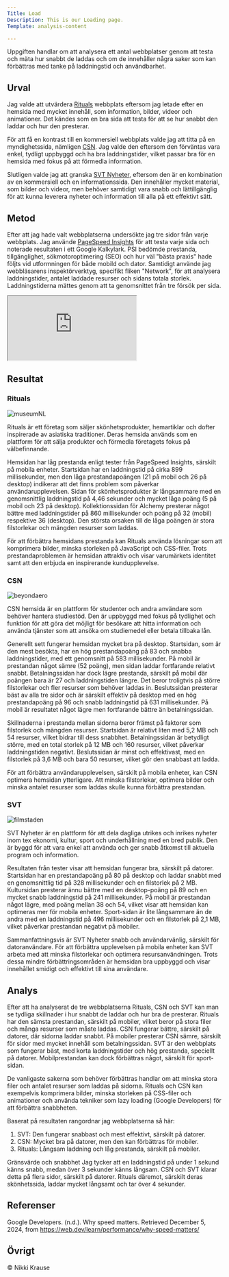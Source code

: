 ```yaml
---
Title: Load
Description: This is our Loading page.
Template: analysis-content

---
```


Uppgiften handlar om att analysera ett antal webbplatser genom att testa och mäta hur snabbt de laddas och om de innehåller några saker som kan förbättras med tanke på laddningstid och användbarhet.

Urval
-----------------------

Jag valde att utvärdera <a href="https://www.rituals.com/sv-se/home" target="_blank">Rituals</a> webbplats eftersom jag letade efter en hemsida med mycket innehåll, som information, bilder, videor och animationer. Det kändes som en bra sida att testa för att se hur snabbt den laddar och hur den presterar.

För att få en kontrast till en kommersiell webbplats valde jag att titta på en myndighetssida, nämligen <a href="https://www.csn.se/" target="_blank">CSN</a>. Jag valde den eftersom den förväntas vara enkel, tydligt uppbyggd och ha bra laddningstider, vilket passar bra för en hemsida med fokus på att förmedla information.

Slutligen valde jag att granska <a href="https://www.svt.se/" target="_blank">SVT Nyheter</a>, eftersom den är en kombination av en kommersiell och en informationssida. Den innehåller mycket material, som bilder och videor, men behöver samtidigt vara snabb och lättillgänglig för att kunna leverera nyheter och information till alla på ett effektivt sätt.


Metod
-----------------------

Efter att jag hade valt webbplatserna undersökte jag tre sidor från varje webbplats. Jag använde <a href="https://pagespeed.web.dev/" target="_blank">PageSpeed Insights</a> för att testa varje sida och noterade resultaten i ett Google Kalkylark. PSI bedömde prestanda, tillgänglighet, sökmotoroptimering (SEO) och hur väl "bästa praxis" hade följts vid utformningen för både mobild och dator. Samtidigt använde jag webbläsarens inspektörverktyg, specifikt fliken "Network", för att analysera laddningstider, antalet laddade resurser och sidans totala storlek. Laddningstiderna mättes genom att ta genomsnittet från tre försök per sida.

<iframe class="chart" src="https://docs.google.com/spreadsheets/d/e/2PACX-1vRQfcTWkCQFcWb7IHbNLUTrpf2s0pVS9NMaW0QZ2NOt4rJ1Q0hL_XPgJXWN-r42TyWVDN4eNAGMStyp/pubhtml?gid=0&amp;single=true&amp;widget=true&amp;headers=false"></iframe>

Resultat
-----------------------

### Rituals

<img src="../image/Rituals.JPG" alt="museumNL" class="analysis-mobile">

Rituals är ett företag som säljer skönhetsprodukter, hemartiklar och dofter inspirerade av asiatiska traditioner. Deras hemsida används som en plattform för att sälja produkter och förmedla företagets fokus på välbefinnande.

Hemsidan har låg prestanda enligt tester från PageSpeed Insights, särskilt på mobila enheter. Startsidan har en laddningstid på cirka 899 millisekunder, men den låga prestandapoängen (21 på mobil och 26 på desktop) indikerar att det finns problem som påverkar användarupplevelsen. Sidan för skönhetsprodukter är långsammare med en genomsnittlig laddningstid på 4,46 sekunder och mycket låga poäng (5 på mobil och 23 på desktop). Kollektionssidan för Alchemy presterar något bättre med laddningstider på 860 millisekunder och poäng på 32 (mobil) respektive 36 (desktop). Den största orsaken till de låga poängen är stora filstorlekar och mängden resurser som laddas.

För att förbättra hemsidans prestanda kan Rituals använda lösningar som att komprimera bilder, minska storleken på JavaScript och CSS-filer. Trots prestandaproblemen är hemsidan attraktiv och visar varumärkets identitet samt att den erbjuda en inspirerande kundupplevelse.


### CSN

<img src="../image/CSN.JPG" alt="beyondaero" class="analysis-mobile">

CSN hemsida är en plattform för studenter och andra användare som behöver hantera studiestöd. Den är uppbyggd med fokus på tydlighet och funktion för att göra det möjligt för besökare att hitta information och använda tjänster som att ansöka om studiemedel eller betala tillbaka lån.

Generellt sett fungerar hemsidan mycket bra på desktop. Startsidan, som är den mest besökta, har en hög prestandapoäng på 83 och snabba laddningstider, med ett genomsnitt på 583 millisekunder. På mobil är prestandan något sämre (52 poäng), men sidan laddar fortfarande relativt snabbt. Betalningssidan har dock lägre prestanda, särskilt på mobil där poängen bara är 27 och laddningstiden längre. Det beror troligtvis på större filstorlekar och fler resurser som behöver laddas in. Beslutssidan presterar bäst av alla tre sidor och är särskilt effektiv på desktop med en hög prestandapoäng på 96 och snabb laddningstid på 631 millisekunder. På mobil är resultatet något lägre men fortfarande bättre än betalningssidan.

Skillnaderna i prestanda mellan sidorna beror främst på faktorer som filstorlek och mängden resurser. Startsidan är relativt liten med 5,2 MB och 54 resurser, vilket bidrar till dess snabbhet. Betalningssidan är betydligt större, med en total storlek på 12 MB och 160 resurser, vilket påverkar laddningstiden negativt. Beslutssidan är minst och effektivast, med en filstorlek på 3,6 MB och bara 50 resurser, vilket gör den snabbast att ladda.

För att förbättra användarupplevelsen, särskilt på mobila enheter, kan CSN optimera hemsidan ytterligare. Att minska filstorlekar, optimera bilder och minska antalet resurser som laddas skulle kunna förbättra prestandan.

### SVT

<img src="../image/SVT.JPG" alt="filmstaden" class="analysis-mobile">

SVT Nyheter är en plattform för att dela dagliga utrikes och inrikes nyheter inom tex ekonomi, kultur, sport och underhållning med en bred publik. Den är byggd för att vara enkel att använda och ger snabb åtkomst till aktuella program och information.

Resultaten från tester visar att hemsidan fungerar bra, särskilt på datorer. Startsidan har en prestandapoäng på 80 på desktop och laddar snabbt med en genomsnittlig tid på 328 millisekunder och en filstorlek på 2 MB. Kultursidan presterar ännu bättre med en desktop-poäng på 89 och en mycket snabb laddningstid på 241 millisekunder. På mobil är prestandan något lägre, med poäng mellan 38 och 54, vilket visar att hemsidan kan optimeras mer för mobila enheter. Sport-sidan är lite långsammare än de andra med en laddningstid på 496 millisekunder och en filstorlek på 2,1 MB, vilket påverkar prestandan negativt på mobiler.

Sammanfattningsvis är SVT Nyheter snabb och användarvänlig, särskilt för datoranvändare. För att förbättra upplevelsen på mobila enheter kan SVT arbeta med att minska filstorlekar och optimera resursanvändningen. Trots dessa mindre förbättringsområden är hemsidan bra uppbyggd och visar innehållet smidigt och effektivt till sina användare.

Analys
-----------------------

Efter att ha analyserat de tre webbplatserna Rituals, CSN och SVT kan man se tydliga skillnader i hur snabbt de laddar och hur bra de presterar. Rituals har den sämsta prestandan, särskilt på mobiler, vilket beror på stora filer och många resurser som måste laddas. CSN fungerar bättre, särskilt på datorer, där sidorna laddar snabbt. På mobiler presterar CSN sämre, särskilt för sidor med mycket innehåll som betalningssidan. SVT är den webbplats som fungerar bäst, med korta laddningstider och hög prestanda, speciellt på datorer. Mobilprestandan kan dock förbättras något, särskilt för sport-sidan.

De vanligaste sakerna som behöver förbättras handlar om att minska stora filer och antalet resurser som laddas på sidorna. Rituals och CSN kan exempelvis komprimera bilder, minska storleken på CSS-filer och animationer och använda tekniker som lazy loading (Google Developers) för att förbättra snabbheten.

Baserat på resultaten rangordnar jag webbplatserna så här:

1. SVT: Den fungerar snabbast och mest effektivt, särskilt på datorer.
2. CSN: Mycket bra på datorer, men den kan förbättras för mobiler.
3. Rituals: Långsam laddning och låg prestanda, särskilt på mobiler.

Gränsvärde och snabbhet
Jag tycker att en laddningstid på under 1 sekund känns snabb, medan över 3 sekunder känns långsam. CSN och SVT klarar detta på flera sidor, särskilt på datorer. Rituals däremot, särskilt deras skönhetssida, laddar mycket långsamt och tar över 4 sekunder.

Referenser
-----------------------

Google Developers. (n.d.). Why speed matters. Retrieved December 5, 2024, from https://web.dev/learn/performance/why-speed-matters/

Övrigt
-----------------------

© Nikki Krause